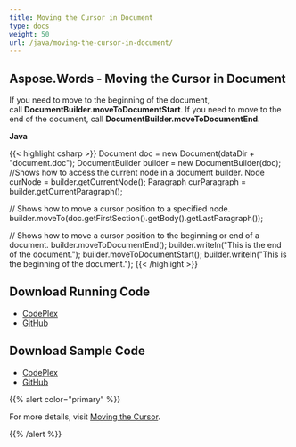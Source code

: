 ```yaml
---
title: Moving the Cursor in Document
type: docs
weight: 50
url: /java/moving-the-cursor-in-document/
---
```


## **Aspose.Words - Moving the Cursor in Document**

If you need to move to the beginning of the document, call **DocumentBuilder.moveToDocumentStart**. If you need to move to the end of the document, call **DocumentBuilder.moveToDocumentEnd**.

**Java**

{{< highlight csharp >}}
Document doc = new Document(dataDir + "document.doc");
DocumentBuilder builder = new DocumentBuilder(doc);
//Shows how to access the current node in a document builder.
Node curNode = builder.getCurrentNode();
Paragraph curParagraph = builder.getCurrentParagraph();

// Shows how to move a cursor position to a specified node.
builder.moveTo(doc.getFirstSection().getBody().getLastParagraph());

// Shows how to move a cursor position to the beginning or end of a document.
builder.moveToDocumentEnd();
builder.writeln("This is the end of the document.");
builder.moveToDocumentStart();
builder.writeln("This is the beginning of the document.");
{{< /highlight >}}

## **Download Running Code**

- [CodePlex](https://aspose-wordsjavadocx4j.codeplex.com/releases/view/618874)
- [GitHub](https://github.com/aspose-words/Aspose.Words-for-Java/releases/tag/Aspose.Words_Java_for_Docx4j-v1.0.0)

## **Download Sample Code**

- [CodePlex](https://aspose-wordsjavadocx4j.codeplex.com/SourceControl/latest#src/main/java/com/aspose/words/examples/asposefeatures/documents/movingcursorindocs/AsposeMovingCursor.java)
- [GitHub](https://github.com/aspose-words/Aspose.Words-for-Java/tree/master/Plugins/Aspose.Words-for-Java_for_Docx4j/src/main/java/com/aspose/words/examples/asposefeatures/documents/movingcursorindocs/AsposeMovingCursor.java)

{{% alert color="primary" %}} 

For more details, visit [Moving the Cursor](/words/java/using-documentbuilder-to-modify-a-document/#usingdocumentbuildertomodifyadocument-movingthecursor).

{{% /alert %}}
